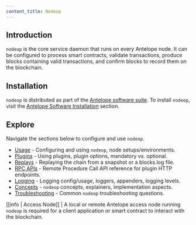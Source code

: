 ```yaml
---
content_title: Nodeop
---
```


## Introduction

`nodeop` is the core service daemon that runs on every Antelope node. It can be configured to process smart contracts, validate transactions, produce blocks containing valid transactions, and confirm blocks to record them on the blockchain.

## Installation

`nodeop` is distributed as part of the [Antelope software suite](https://github.com/AntelopeIO/wire_sysio). To install `nodeop`, visit the [Antelope Software Installation](../00_install/index.md) section.

## Explore

Navigate the sections below to configure and use `nodeop`.

* [Usage](02_usage/index.md) - Configuring and using `nodeop`, node setups/environments.
* [Plugins](03_plugins/index.md) - Using plugins, plugin options, mandatory vs. optional.
* [Replays](04_replays/index.md) - Replaying the chain from a snapshot or a blocks.log file.
* [RPC APIs](05_rpc_apis/index.md) - Remote Procedure Call API reference for plugin HTTP endpoints.
* [Logging](06_logging/index.md) - Logging config/usage, loggers, appenders, logging levels.
* [Concepts](07_concepts/index.md) - `nodeop` concepts, explainers, implementation aspects.
* [Troubleshooting](08_troubleshooting/index.md) - Common `nodeop` troubleshooting questions.

[[info | Access Node]]
| A local or remote Antelope access node running `nodeop` is required for a client application or smart contract to interact with the blockchain.
